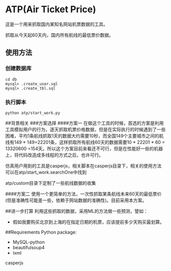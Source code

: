 # ATP(Air Ticket Price)

这是一个用来抓取国内某知名网站机票数据的工具。

抓取从今天起60天内，国内所有航线的最低票价数据。

## 使用方法
### 创建数据库
```
cd db
mysql> .create_user.sql
mysql> .create_tbl.sql
```

### 执行脚本
```
python atp/start_work.py
```


##背景相关
###方案选择
####方案一
在做这个工具的时候，首选的方案是利用工具模拟用户的行为，逐天抓取机票价格数据，但是在实际执行的时候遇到了一些困难，平均1条航线抓取1天的数据大约需要10秒，而全国149个主要城市之间的航线有149 * 149=22201条，这样抓取所有航线60天的数据需要10 * 22201 * 60 = 13320600 =154天。所以这个方案目前来看还不可行，但是在性能好一些的机器上，将代码改造成多线程的方式之后，也许可行。

仿真用户用到的工具是casperjs，相关脚本在casperjs目录下，相关的使用方法可以在atp/start_work.searchOne中找到

atp/custom目录下定制了一些航线数据的收集

####方案二
使用一个更简单的方法，一次性抓取某条航线未来60天的最低票价(但是准确性可能差一些，依赖于网站数据的准确性)。目前采用本方案。

##进一步打算
利用这些抓取的数据，采用ML的方法做一些预测，譬如：  

* 假如我要购买北京到上海的在指定日期的机票，应该提前多少天购买最划算。

##Requirements
Python package:

*  MySQL-python
*  beautifulsoup4
*  lxml

casperjs









